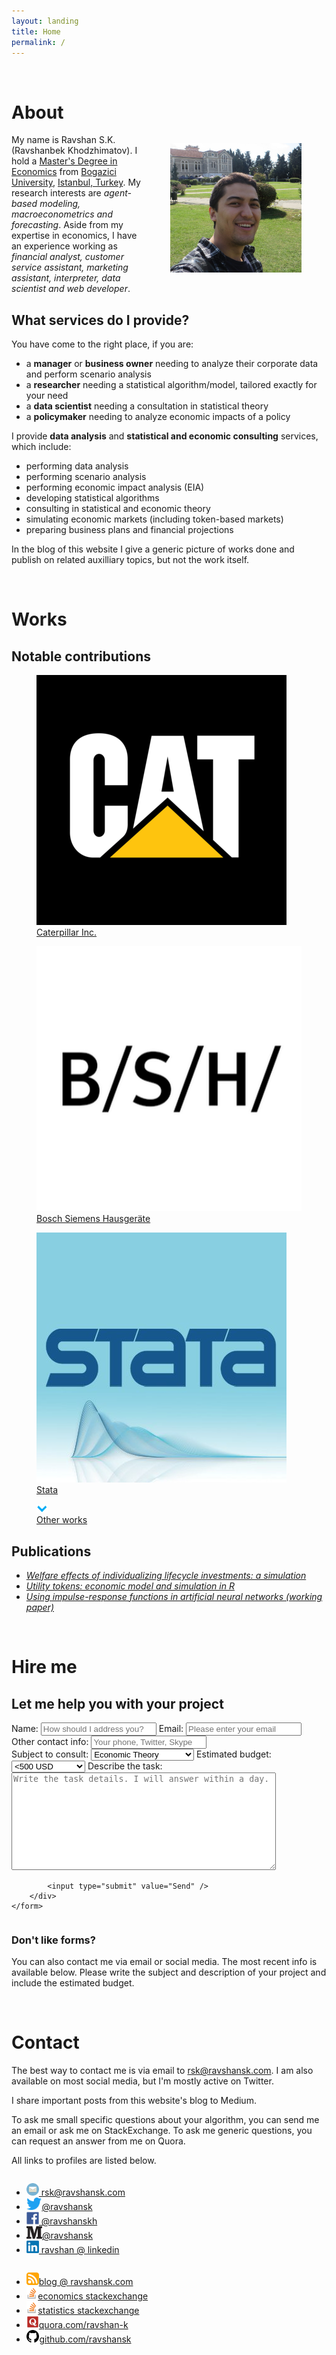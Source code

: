 ```yaml
---
layout: landing
title: Home
permalink: /
---
```


<a name="about"></a><br>
# About

<figure style="width:15em;float:right;">
	<img src="/assets/myphoto.jpg"/>
</figure>

My name is Ravshan S.K. (Ravshanbek Khodzhimatov). I hold a [Master's Degree in Economics](http://econ.boun.edu.tr) from [Bogazici University](http://boun.edu.tr), [Istanbul, Turkey](https://en.wikipedia.org/wiki/Istanbul). My research interests are _agent-based modeling, macroeconometrics and forecasting_. Aside from my expertise in economics, I have an experience working as _financial analyst, customer service assistant, marketing assistant, interpreter, data scientist and web developer_.  

## What services do I provide?

You have come to the right place, if you are:
- a **manager** or **business owner** needing to analyze their corporate data and perform scenario analysis
- a **researcher** needing a statistical algorithm/model, tailored exactly for your need
- a **data scientist** needing a consultation in statistical theory
- a **policymaker** needing to analyze economic impacts of a policy

I provide **data analysis** and **statistical and economic consulting** services, which include:
- performing data analysis
- performing scenario analysis
- performing economic impact analysis (EIA)
- developing statistical algorithms
- consulting in statistical and economic theory
- simulating economic markets (including token-based markets)
- preparing business plans and financial projections


In the blog of this website I give a generic picture of works done and publish on related auxilliary topics, but not the work itself. 

<a name="works"></a><br>
# Works

## Notable contributions
<div class="row">
	<div class="imgcolumn">
		<figure class="blog">
			<a href="/works#caterpillar">
				<img src="/assets/img/landing/caterpillar.png">
				<figcaption>Caterpillar Inc.</figcaption>
			</a>
		</figure>
	</div>
	<div class="imgcolumn">
		<figure class="blog">
			<a href="/works#bsh">
				<img src="/assets/img/landing/bsh.jpg">
				<figcaption>Bosch Siemens Hausgeräte</figcaption>
			</a>
		</figure>
	</div>
	<div class="imgcolumn">
		<figure class="blog">
			<a href="/works#stata">
				<img src="/assets/img/landing/stata.jpg">
				<figcaption>Stata</figcaption>
			</a>
		</figure>
	</div>
</div>

<figure class="expand">
	<a href="/works">
		<img src="/assets/img/landing/expand.png"/>
		<figcaption>Other works</figcaption>
	</a>
</figure>

## Publications 

- _[Welfare effects of individualizing lifecycle investments: a simulation](https://github.com/ravshansk/mathesis/blob/master/tex/article.pdf)_
- _[Utility tokens: economic model and simulation in R](https://hackernoon.com/utility-tokens-discussion-economic-model-and-simulation-in-r-798c0ff3d26c)_
- _[Using impulse-response functions in artificial neural networks (working paper)](/blog/2017/12/12/irf-ann/)_

<a name="hire"></a><br>
# Hire me

## Let me help you with your project

<div class="row">
	<form class="contactform" action="https://formspree.io/rsk@ravshansk.com" method="POST">
		<input type="hidden" name="_subject" value="Job request from website" />
		<div class="column">
			<label>Name:</label>
			<input type="text" name="name" placeholder="How should I address you?" required />
			<label>Email:</label>
			<input type="email" name="email" placeholder="Please enter your email" required />
			<label>Other contact info:</label>
			<input type="text" name="other" placeholder="Your phone, Twitter, Skype" />
		</div>
		<div class="column">
			<label>Subject to consult:</label>
			<select name="topic">
				<option>Economic Theory</option>
				<option>Statistical Theory</option>
				<option>Economic Analysis</option>
				<option>Statistical Analysis</option>
				<option>Machine Learning</option>
				<option>Computational Statistics</option>
				<option>Other</option>
			</select>
			<label>Estimated budget:</label>
			<select name="budget">
				<option><500 USD</option>
				<option>500-1000 USD</option>
				<option>1000-2000 USD</option>
				<option>>2000 USD</option>
			</select>
			<label>Describe the task:</label>
			<textarea name="body" rows="10" cols="50" placeholder="Write the task details. I will answer within a day." required></textarea>
			
			<input type="submit" value="Send" />
		</div>
	</form>
</div>

### Don't like forms?
You can also contact me via email or social media. The most recent info is available below. Please write the subject and description of your project and include the estimated budget. 

<a name="contact"></a><br>
# Contact

The best way to contact me is via email to [rsk@ravshansk.com](mailto:rsk@ravshansk.com). I am also available on most social media, but I'm mostly active on Twitter.  

I share important posts from this website's blog to Medium.  

To ask me small specific questions about your algorithm, you can send me an email or ask me on StackExchange. To ask me generic questions, you can request an answer from me on Quora.  

All links to profiles are listed below.

<div class="row">
	<div class="column">
	<ul class="contacts">
		<li>
			<a href="mailto:rsk@ravshansk.com">
				<img src="/assets/img/landing/email.png" height="20px" class="inline"> rsk@ravshansk.com
			</a>
		</li>
		<li>
			<a href="https://twitter.com/ravshansk">
				<img src="/assets/img/landing/twitter.png" height="20px" class="inline">@ravshansk
			</a>
		</li>
		<li>
			<a href="https://facebook.com/ravshanskh">
				<img src="/assets/img/landing/facebook.png" height="20px" class="inline"> @ravshanskh
			</a>
		</li>
		<li>
			<a href="https://medium.com/@ravshansk">
				<img src="/assets/img/landing/medium.png" height="20px" class="inline">@ravshansk
			</a>
		</li>
		<li>
			<a href="https://linkedin.com/in/ravshanbek">
				<img src="/assets/img/landing/linkedin.png" height="20px" class="inline"> ravshan @ linkedin
			</a>
		</li>
	</ul>
	</div>
	<div class="column">
	<ul class="contacts">
		<li>
			<a href="/blog">
				<img src="/assets/img/landing/blog.png" height="20px" class="inline">blog @ ravshansk.com
			</a>
		</li>
		<li>
			<a href="https://economics.stackexchange.com/users/18320/ravshan-s-k">
				<img src="/assets/img/landing/stackexchange.png" height="20px" class="inline">economics stackexchange
			</a>
		</li>
		<li>
			<a href="https://stats.stackexchange.com/users/208529/ravshan-s-k">
				<img src="/assets/img/landing/stackexchange.png" height="20px" class="inline">statistics stackexchange
			</a>
		</li>
		<li>
			<a href="https://www.quora.com/profile/Ravshan-K">
				<img src="/assets/img/landing/quora.png" height="20px" class="inline">quora.com/ravshan-k
			</a>
		</li>
		<li>
			<a href="https://www.github.com/ravshansk">
				<img src="/assets/img/landing/github.png" height="20px" class="inline">github.com/ravshansk
			</a>
		</li>
	</ul>
	</div>
</div>


